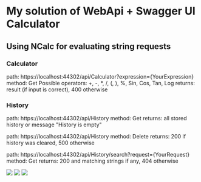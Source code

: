 # My solution of WebApi + Swagger UI Calculator
## Using NCalc for evaluating string requests

### Calculator

path: https://localhost:44302/api/Calculator?expression={YourExpression}
method: Get
Possible operators: +, -, *, /, (, ), %, Sin, Cos, Tan, Log 
returns: result (if input is correct), 400 otherwise



### History

path: https://localhost:44302/api/History
method: Get
returns: all stored history or message "History is empty"

path: https://localhost:44302/api/History
method: Delete
returns: 200 if history was cleared, 500 otherwise

path: https://localhost:44302/api/History/search?request={YourRequest}
method: Get
returns: 200 and matching strings if any, 404 otherwise

![](https://user-images.githubusercontent.com/31898055/80204202-1ad66880-8631-11ea-9a62-c72da01db427.png)
![](https://user-images.githubusercontent.com/31898055/80204492-a51ecc80-8631-11ea-9115-b674b272d29e.png)
![](https://user-images.githubusercontent.com/31898055/80204583-d0a1b700-8631-11ea-9da1-bd345b14468b.png)
